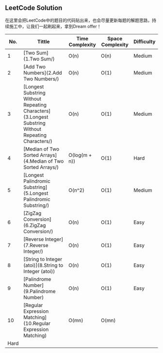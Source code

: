 LeetCode Solution
---
在这里会把LeetCode中的题目的代码贴出来，也会尽量更新每题的解题思路，持续施工中，让我们一起刷起来，拿到Dream offer！

| **No.** | **Tittle** | **Time Complexity** | **Space Complexity** | **Difficulty** |
|---------|-------------|---------------------|----------------------|----------------|
|1|[Two Sum](1.Two Sum/)|O(n)|O(n)|Medium|
|2|[Add Two Numbers](2.Add Two Numbers/)|O(n)|O(1)|Medium|
|3|[Longest Substring Without Repeating Characters](3.Longest Substring Without Repeating Characters/)|O(n)|O(1)|Medium|
|4|[Median of Two Sorted Arrays](4.Median of Two Sorted Arrays/)|O(log(m + n))|O(1)|Hard|
|5|[Longest Palindromic Substring](5.Longest Palindromic Substring/)|O(n^2)|O(1)|Medium|
|6|[ZigZag Conversion](6.ZigZag Conversion/)|O(n)|O(1)|Easy|
|7|[Reverse Integer](7.Reverse Integer/)|O(n)|O(1)|Easy|
|8|[String to Integer (atoi)](8.String to Integer (atoi))|O(n)|O(1)|Easy|
|9|[Palindrome Number](9.Palindrome Number)|O(n)|O(1)|Easy|
|10|[Regular Expression Matching](10.Regular Expression Matching)|O(mn)|O(mn)
|Hard|